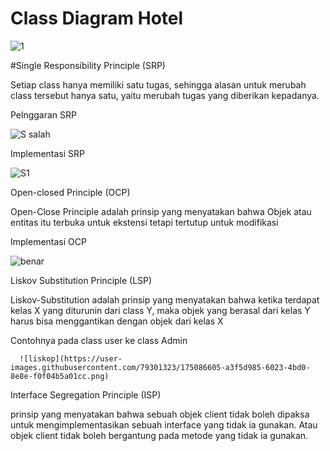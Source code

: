 # Class Diagram Hotel

![1](https://user-images.githubusercontent.com/79301323/175008116-80a68c66-c618-4088-a6d6-1bebc0f53818.png)


<p>#Single Responsibility Principle (SRP)<p>
  <p>Setiap class hanya memiliki satu tugas, sehingga alasan untuk merubah class tersebut hanya satu, yaitu merubah tugas yang diberikan kepadanya.<p>
<p>Pelnggaran SRP<p>


![S salah](https://user-images.githubusercontent.com/79301323/175081738-65682f93-b57c-4600-9b3f-7d264f5eeb89.png)


  <p>Implementasi SRP<p>
    
  ![S1](https://user-images.githubusercontent.com/79301323/175082111-e993599e-42b7-4bff-a7f3-bd74e2371a9a.png)


<p>Open-closed Principle (OCP)<p>
 <p>Open-Close Principle adalah prinsip yang menyatakan bahwa Objek atau entitas itu terbuka untuk ekstensi tetapi tertutup untuk modifikasi<p>
 <p> Implementasi OCP<p>
   
   ![benar](https://user-images.githubusercontent.com/79301323/175084250-0b583f2c-adf1-472a-a36e-07125de301d9.png)
   


<p>Liskov Substitution Principle (LSP)<p>
  <p>Liskov-Substitution adalah prinsip yang menyatakan bahwa ketika terdapat kelas X yang diturunin dari class Y, maka objek yang berasal dari kelas Y harus bisa menggantikan dengan objek dari kelas X <p>
    <p> Contohnya pada class user ke class Admin<p>
     
      
      
      ![liskop](https://user-images.githubusercontent.com/79301323/175086605-a3f5d985-6023-4bd0-8e8e-f0f04b5a01cc.png)

      
    
      
   

<p>Interface Segregation Principle (ISP)<p>
     <p> prinsip yang menyatakan bahwa sebuah objek client tidak boleh dipaksa untuk mengimplementasikan sebuah interface yang tidak ia gunakan. Atau objek client tidak boleh bergantung pada metode yang tidak ia gunakan.<p>
   
  
